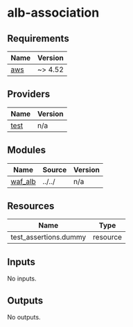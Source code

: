 # alb-association

<!-- BEGINNING OF PRE-COMMIT-TERRAFORM DOCS HOOK -->
## Requirements

| Name | Version |
|------|---------|
| <a name="requirement_aws"></a> [aws](#requirement\_aws) | ~> 4.52 |

## Providers

| Name | Version |
|------|---------|
| <a name="provider_test"></a> [test](#provider\_test) | n/a |

## Modules

| Name | Source | Version |
|------|--------|---------|
| <a name="module_waf_alb"></a> [waf\_alb](#module\_waf\_alb) | ../../ | n/a |

## Resources

| Name | Type |
|------|------|
| test_assertions.dummy | resource |

## Inputs

No inputs.

## Outputs

No outputs.
<!-- END OF PRE-COMMIT-TERRAFORM DOCS HOOK -->
